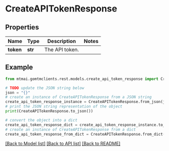# CreateAPITokenResponse


## Properties

Name | Type | Description | Notes
------------ | ------------- | ------------- | -------------
**token** | **str** | The API token. | 

## Example

```python
from mtmai.gomtmclients.rest.models.create_api_token_response import CreateAPITokenResponse

# TODO update the JSON string below
json = "{}"
# create an instance of CreateAPITokenResponse from a JSON string
create_api_token_response_instance = CreateAPITokenResponse.from_json(json)
# print the JSON string representation of the object
print(CreateAPITokenResponse.to_json())

# convert the object into a dict
create_api_token_response_dict = create_api_token_response_instance.to_dict()
# create an instance of CreateAPITokenResponse from a dict
create_api_token_response_from_dict = CreateAPITokenResponse.from_dict(create_api_token_response_dict)
```
[[Back to Model list]](../README.md#documentation-for-models) [[Back to API list]](../README.md#documentation-for-api-endpoints) [[Back to README]](../README.md)


